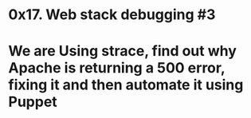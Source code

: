 # 0x17. Web stack debugging #3
#   We are Using strace, find out why Apache is returning a 500 error, fixing it and then automate it using Puppet
